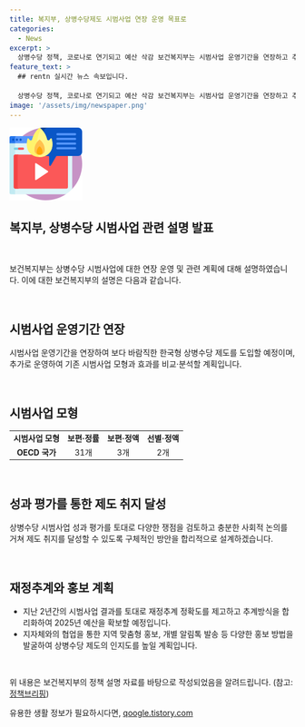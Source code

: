 ```yaml
---
title: 복지부, 상병수당제도 시범사업 연장 운영 목표로
categories:
  - News
excerpt: >
  상병수당 정책, 코로나로 연기되고 예산 삭감 보건복지부는 시범사업 운영기간을 연장하고 추가 모형도 도입하여 상병수당 제도를 개선할 예정. 2025년 예산을 확보하고 지자체와의 협업으로 홍보 활동을 강화할 것으로 밝힘. 상병수당의 적용대상, 재원 조달방식 등을 논의한 후 구체적 방안을 마련할 예정. 적법한 출처 표기 시 공공누리 제1유형의 조건으로 자유롭게 이용할 수 있는 자료. [문의: 보건복지부 건강보험정책관 보험정책과(0442022729)]
feature_text: >
  ## rentn 실시간 뉴스 속보입니다.

  상병수당 정책, 코로나로 연기되고 예산 삭감 보건복지부는 시범사업 운영기간을 연장하고 추가 모형도 도입하여 상병수당 제도를 개선할 예정. 2025년 예산을 확보하고 지자체와의 협업으로 홍보 활동을 강화할 것으로 밝힘. 상병수당의 적용대상, 재원 조달방식 등을 논의한 후 구체적 방안을 마련할 예정. 적법한 출처 표기 시 공공누리 제1유형의 조건으로 자유롭게 이용할 수 있는 자료. [문의: 보건복지부 건강보험정책관 보험정책과(0442022729)]
image: '/assets/img/newspaper.png'
---
```


<p><img src="/assets/img/news.png" alt="rentncar 속보" /></p>

<h2 data-ke-size="size26">복지부, 상병수당 시범사업 관련 설명 발표</h2>

<p data-ke-size="size16">&nbsp;</p>

<p>보건복지부는 상병수당 시범사업에 대한 연장 운영 및 관련 계획에 대해 설명하였습니다. 이에 대한 보건복지부의 설명은 다음과 같습니다. </p>

<p data-ke-size="size16">&nbsp;</p>

<h2 data-ke-size="size24">시범사업 운영기간 연장</h2>

<p data-ke-size="size16">시범사업 운영기간을 연장하여 보다 바람직한 한국형 상병수당 제도를 도입할 예정이며, 추가로 운영하여 기존 시범사업 모형과 효과를 비교·분석할 계획입니다.</p>

<p data-ke-size="size16">&nbsp;</p>

<h2 data-ke-size="size24">시범사업 모형</h2>

<table>
  <tr>
    <td style="text-align: center; height: 17px;"><b>시범사업 모형</b></td>
    <td style="text-align: center; height: 17px;"><b>보편·정률</b></td>
    <td style="text-align: center; height: 17px;"><b>보편·정액</b></td>
    <td style="text-align: center; height: 17px;"><b>선별·정액</b></td>
  </tr>
  <tr>
    <td style="text-align: center; height: 17px;"><b>OECD 국가</b></td>
    <td style="text-align: center; height: 17px;">31개</td>
    <td style="text-align: center; height: 17px;">3개</td>
    <td style="text-align: center; height: 17px;">2개</td>
  </tr>
</table>

<p data-ke-size="size16">&nbsp;</p>

<h2 data-ke-size="size24">성과 평가를 통한 제도 취지 달성</h2>

<p data-ke-size="size16">상병수당 시범사업 성과 평가를 토대로 다양한 쟁점을 검토하고 충분한 사회적 논의를 거쳐 제도 취지를 달성할 수 있도록 구체적인 방안을 합리적으로 설계하겠습니다.</p>

<p data-ke-size="size16">&nbsp;</p>

<h2 data-ke-size="size24">재정추계와 홍보 계획</h2>

<ul>
  <li>지난 2년간의 시범사업 결과를 토대로 재정추계 정확도를 제고하고 추계방식을 합리화하여 2025년 예산을 확보할 예정입니다.</li>
  <li>지자체와의 협업을 통한 지역 맞춤형 홍보, 개별 알림톡 발송 등 다양한 홍보 방법을 발굴하여 상병수당 제도의 인지도를 높일 계획입니다.</li>
</ul>

<p data-ke-size="size16">&nbsp;</p>

<p>위 내용은 보건복지부의 정책 설명 자료를 바탕으로 작성되었음을 알려드립니다. (참고: <a href="https://www.korea.kr">정책브리핑</a>)</p>
유용한 생활 정보가 필요하시다면, <a href="https://qoogle.tistory.com" rel="dofollow">qoogle.tistory.com</a>



